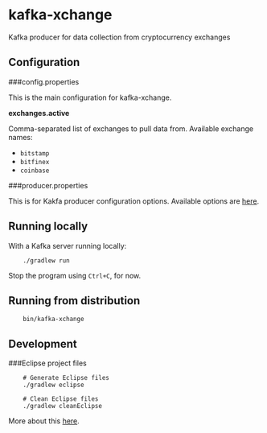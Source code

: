 kafka-xchange
=============

Kafka producer for data collection from cryptocurrency exchanges

Configuration
-------------

###config.properties

This is the main configuration for kafka-xchange.

**exchanges.active**

Comma-separated list of exchanges to pull data from. Available exchange names:

* `bitstamp`
* `bitfinex`
* `coinbase`

###producer.properties

This is for Kakfa producer configuration options. Available options are [here](http://kafka.apache.org/documentation.html#producerconfigs).

Running locally
---------------

With a Kafka server running locally:

        ./gradlew run

Stop the program using `Ctrl+C`, for now. 

Running from distribution
-------------------------

        bin/kafka-xchange

Development
-----------

###Eclipse project files

        # Generate Eclipse files
        ./gradlew eclipse

        # Clean Eclipse files
        ./gradlew cleanEclipse

More about this [here](https://docs.gradle.org/2.3/userguide/eclipse_plugin.html).
